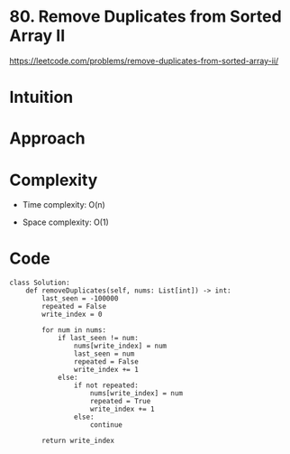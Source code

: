 # 80. Remove Duplicates from Sorted Array II

https://leetcode.com/problems/remove-duplicates-from-sorted-array-ii/

# Intuition
<!-- Describe your first thoughts on how to solve this problem. -->

# Approach
<!-- Describe your approach to solving the problem. -->

# Complexity
- Time complexity: O(n)
<!-- Add your time complexity here, e.g. $$O(n)$$ -->

- Space complexity: O(1)
<!-- Add your space complexity here, e.g. $$O(n)$$ -->

# Code
```python3 []
class Solution:
    def removeDuplicates(self, nums: List[int]) -> int:
        last_seen = -100000
        repeated = False
        write_index = 0

        for num in nums:
            if last_seen != num:
                nums[write_index] = num
                last_seen = num
                repeated = False
                write_index += 1
            else:
                if not repeated:
                    nums[write_index] = num
                    repeated = True
                    write_index += 1
                else:
                    continue
                
        return write_index

        
```
